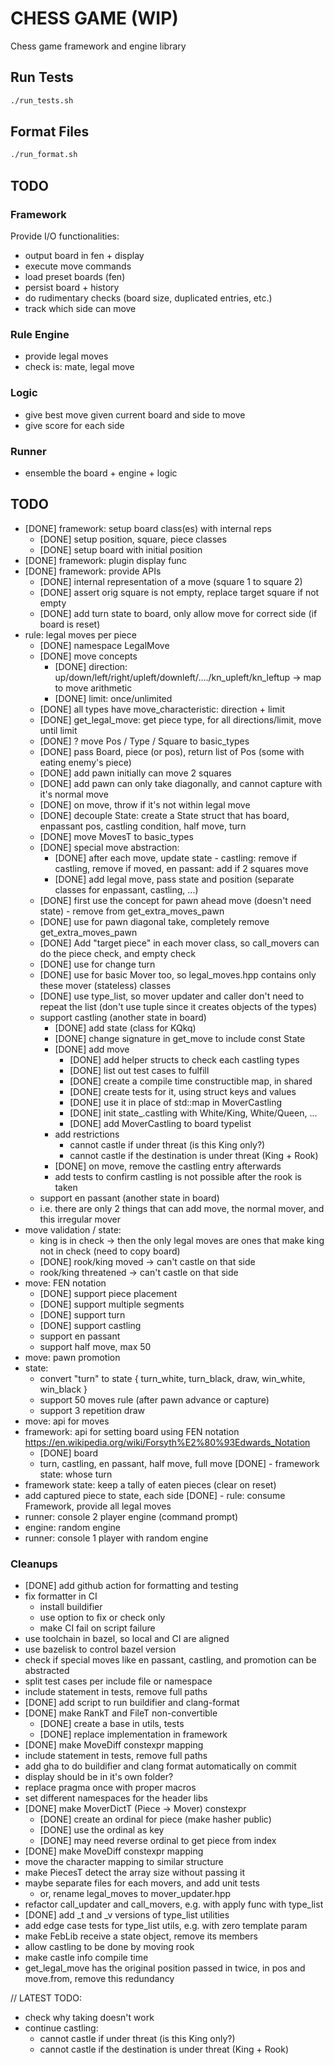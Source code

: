 # CHESS GAME (WIP)
Chess game framework and engine library

## Run Tests
```bash
./run_tests.sh
```

## Format Files
```bash
./run_format.sh
```

## TODO
### Framework
Provide I/O functionalities:
- output board in fen + display
- execute move commands
- load preset boards (fen)
- persist board + history
- do rudimentary checks (board size, duplicated entries, etc.)
- track which side can move

### Rule Engine
- provide legal moves
- check is: mate, legal move

### Logic
- give best move given current board and side to move
- give score for each side

### Runner
- ensemble the board + engine + logic

## TODO
- [DONE] framework: setup board class(es) with internal reps
  - [DONE] setup position, square, piece classes
  - [DONE] setup board with initial position
- [DONE] framework: plugin display func
- [DONE] framework: provide APIs
  - [DONE] internal representation of a move (square 1 to square 2)
  - [DONE] assert orig square is not empty, replace target square if not empty
  - [DONE] add turn state to board, only allow move for correct side (if board is reset)
- rule: legal moves per piece
  - [DONE] namespace LegalMove
  - [DONE] move concepts
    - [DONE] direction: up/down/left/right/upleft/downleft/..../kn_upleft/kn_leftup -> map to move arithmetic
    - [DONE] limit: once/unlimited
  - [DONE] all types have move_characteristic: direction + limit
  - [DONE] get_legal_move: get piece type, for all directions/limit, move until limit
  - [DONE] ? move Pos / Type / Square to basic_types
  - [DONE] pass Board, piece (or pos), return list of Pos (some with eating enemy's piece)
  - [DONE] add pawn initially can move 2 squares
  - [DONE] add pawn can only take diagonally, and cannot capture with it's normal move
  - [DONE] on move, throw if it's not within legal move
  - [DONE] decouple State: create a State struct that has board, enpassant pos, castling condition, half move, turn
  - [DONE] move MovesT to basic_types
  - [DONE] special move abstraction:
    - [DONE] after each move, update state - castling: remove if castling, remove if moved, en passant: add if 2 squares move
    - [DONE] add legal move, pass state and position (separate classes for enpassant, castling, ...)
  - [DONE] first use the concept for pawn ahead move (doesn't need state) - remove from get_extra_moves_pawn
  - [DONE] use for pawn diagonal take, completely remove get_extra_moves_pawn
  - [DONE] Add "target piece" in each mover class, so call_movers can do the piece check, and empty check
  - [DONE] use for change turn
  - [DONE] use for basic Mover too, so legal_moves.hpp contains only these mover (stateless) classes
  - [DONE] use type_list, so mover updater and caller don't need to repeat the list (don't use tuple since it creates objects of the types)
  - support castling (another state in board)
    - [DONE] add state (class for KQkq)
    - [DONE] change signature in get_move to include const State
    - [DONE] add move
      - [DONE] add helper structs to check each castling types
      - [DONE] list out test cases to fulfill
      - [DONE] create a compile time constructible map, in shared
      - [DONE] create tests for it, using struct keys and values
      - [DONE] use it in place of std::map in MoverCastling
      - [DONE] init state_.castling with White/King, White/Queen, ...
      - [DONE] add MoverCastling to board typelist
    - add restrictions
      - cannot castle if under threat (is this King only?)
      - cannot castle if the destination is under threat (King + Rook)
    - [DONE] on move, remove the castling entry afterwards
    - add tests to confirm castling is not possible after the rook is taken
  - support en passant (another state in board)
  - i.e. there are only 2 things that can add move, the normal mover, and this irregular mover
- move validation / state:
  - king is in check -> then the only legal moves are ones that make king not in check (need to copy board)
  - [DONE] rook/king moved -> can't castle on that side
  - rook/king threatened -> can't castle on that side
- move: FEN notation
  - [DONE] support piece placement
  - [DONE] support multiple segments
  - [DONE] support turn
  - [DONE] support castling
  - support en passant
  - support half move, max 50
- move: pawn promotion
- state:
  - convert "turn" to state { turn_white, turn_black, draw, win_white, win_black }
  - support 50 moves rule (after pawn advance or capture)
  - support 3 repetition draw
- move: api for moves
- framework: api for setting board using FEN notation https://en.wikipedia.org/wiki/Forsyth%E2%80%93Edwards_Notation
  - [DONE] board
  - turn, castling, en passant, half move, full move
[DONE] - framework state: whose turn
- framework state: keep a tally of eaten pieces (clear on reset)
- add captured piece to state, each side
[DONE] - rule: consume Framework, provide all legal moves
- runner: console 2 player engine (command prompt)
- engine: random engine
- runner: console 1 player with random engine

### Cleanups
- [DONE] add github action for formatting and testing
- fix formatter in CI
  - install buildifier
  - use option to fix or check only
  - make CI fail on script failure
- use toolchain in bazel, so local and CI are aligned
- use bazelisk to control bazel version
- check if special moves like en passant, castling, and promotion can be abstracted
- split test cases per include file or namespace
- include statement in tests, remove full paths
- [DONE] add script to run buildifier and clang-format
- [DONE] make RankT and FileT non-convertible
  - [DONE] create a base in utils, tests
  - [DONE] replace implementation in framework
- [DONE] make MoveDiff constexpr mapping
- include statement in tests, remove full paths
- add gha to do buildifier and clang format automatically on commit
- display should be in it's own folder?
- replace pragma once with proper macros
- set different namespaces for the header libs
- [DONE] make MoverDictT (Piece -> Mover) constexpr
  - [DONE] create an ordinal for piece (make hasher public)
  - [DONE] use the ordinal as key
  - [DONE] may need reverse ordinal to get piece from index
- [DONE] make MoveDiff constexpr mapping
- move the character mapping to similar structure
- make PiecesT detect the array size without passing it
- maybe separate files for each movers, and add unit tests
  - or, rename legal_moves to mover_updater.hpp
- refactor call_updater and call_movers, e.g. with apply func with type_list
- [DONE] add _t and _v versions of type_list utilities
- add edge case tests for type_list utils, e.g. with zero template param
- make FebLib receive a state object, remove its members
- allow castling to be done by moving rook
- make castle info compile time
- get_legal_move has the original position passed in twice, in pos and move.from, remove this redundancy

// LATEST TODO:
- check why taking doesn't work
- continue castling:
  - cannot castle if under threat (is this King only?)
  - cannot castle if the destination is under threat (King + Rook)
